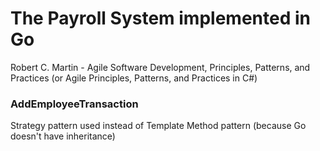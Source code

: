 # The Payroll System implemented in Go    
Robert C. Martin - Agile Software Development, Principles, Patterns, and Practices (or Agile Principles, Patterns, and Practices in C#) 



### AddEmployeeTransaction  
Strategy pattern used instead of Template Method pattern (because Go doesn't have inheritance)